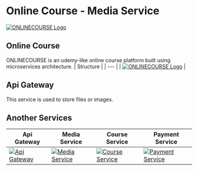# Online Course - Media Service

[![ONLINECOURSE Logo](https://ik.imagekit.io/tatangdev/online-course/Asset_5__ELvljTjxona.png)](https://github.com/tatangromadhona/online-course_api-gateway)

## Online Course

ONLINECOURSE is an udemy-like online course platform built using microservices architecture.
| Structure |
| --- |
| [![ONLINECOURSE Logo](https://ik.imagekit.io/tatangdev/online-course/Asset_5_rXsSNbDR84.png)](https://github.com/tatangromadhona/online-course_api-gateway) |

## Api Gateway

This service is used to store files or images.

## Another Services

| Api Gateway | Media Service | Course Service | Payment Service |
| --- | --- | --- | --- |
| [![Api Gateway](https://ik.imagekit.io/tatangdev/online-course/Asset_8_bt44CQGH_z.png)](https://github.com/tatangromadhona/online-course_api-gateway) | [![Media Service](https://ik.imagekit.io/tatangdev/online-course/Asset_4_YykdDSbga.png)](https://github.com/tatangromadhona/online-course_media-service)| [![Course Service](https://ik.imagekit.io/tatangdev/online-course/Asset_2_7ZFU6kkrO.png)](https://github.com/tatangromadhona/online-course_course-service)| [![Payment Service](https://ik.imagekit.io/tatangdev/online-course/Asset_1_M1tYLXCSBX.png)](https://github.com/tatangromadhona/online-course_payment-service)
